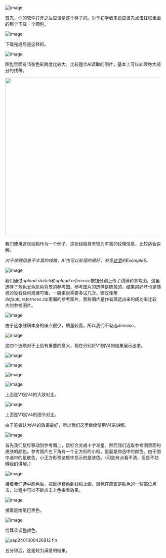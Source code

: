 ![image](https://user-images.githubusercontent.com/19834515/30780925-601df226-a148-11e7-9af2-1c3165bdd6f7.png)

首先，你的软件打开之后应该是这个样子的。对于初学者来说应该先点击红框里面的那个下载一个图包。

![image](https://user-images.githubusercontent.com/19834515/30780911-3577021a-a148-11e7-85fd-b76eeea8a31a.png)

下载完成后是这样的。

![image](https://user-images.githubusercontent.com/19834515/30780936-83e1c46c-a148-11e7-9e68-2eea4ad4639c.png)

图包里面有15张色彩跨度比较大，比较适合AI读取的图片，基本上可以处理绝大部分的线稿。

<img src="https://user-images.githubusercontent.com/19834515/30780973-55764520-a149-11e7-8539-a6ff758be8bf.jpg" height = "512"/>

我们使用这张线稿作为一个例子，这张线稿具有较为丰富的纹理信息，比较适合讲解。

*对于纹理信息不丰富的线稿，AI也可以处理的很好，参见[这里](https://github.com/lllyasviel/style2paints/blob/master/README.md)的Example5。*

![image](https://user-images.githubusercontent.com/19834515/30781065-0a56eca0-a14b-11e7-8d9e-c9ca94ebdad5.png)

我们通过*upload sketch*和*upload reference*按钮分别上传了线稿和参考图。这里选择了蓝色发色灰色背景的参考图。参考图片的选择是随意的，结果的好坏也是随机的没有任何规律可循，一般来说需要多试几次。建议使用*default_refernces.zip*里面的参考图片，那些图片是作者筛选出来的成功率比较大的参考图片。

![image](https://user-images.githubusercontent.com/19834515/30781114-d5fe5b5e-a14b-11e7-8d01-2f459a3baccf.png)

由于这张线稿本身的噪点很少，质量较高，所以我们不勾选*denoise*。

![image](https://user-images.githubusercontent.com/19834515/30781146-a850f95e-a14c-11e7-8f6d-ea45159979f1.png)

这四个选项对于上色有重要的意义，现在分别将V1到V4的结果展示出来。

![image](https://user-images.githubusercontent.com/19834515/30781175-f61130f0-a14c-11e7-90bc-e0643b830052.png)

![image](https://user-images.githubusercontent.com/19834515/30781183-17ca6f18-a14d-11e7-8975-78f79b22226a.png)

![image](https://user-images.githubusercontent.com/19834515/30781210-64efe372-a14d-11e7-9c69-7d213ad0f573.png)

![image](https://user-images.githubusercontent.com/19834515/30781221-950d49d2-a14d-11e7-8e4c-4a3a138ed9ac.png)

上面是V1到V4的大致对比。

![image](https://user-images.githubusercontent.com/19834515/30781245-1ebc5240-a14e-11e7-9c92-c70eae744af8.png)

上面是V1到V4的细节对比。

由于笔者认为V4的效果最好，所以我们这里继续使用V4来讲解。

![image](https://user-images.githubusercontent.com/19834515/30781636-81939cf0-a155-11e7-8f5f-b023cff12ad4.png)

首先我们鼠标移动到参考图上，鼠标会变成十字准星。然后我们选取参考图里面的皮肤的颜色。参考图片左下角有一个正方形的小框，里面是你选中的颜色。由于图中选中的是肤色，小正方形预览框中显示的是肤色。（可能有点看不清，但是不妨碍我们讲解。）

![image](https://user-images.githubusercontent.com/19834515/30781698-5bf1aec8-a156-11e7-9ee5-01ada5f5b7b4.png)

接着我们选中颜色后，把鼠标移动到线稿上面，鼠标在应该是肤色的一些部位点击，过程中可以不断点击上色来看效果。

![image](https://user-images.githubusercontent.com/19834515/30781714-b948f3a6-a156-11e7-9e3c-1562bd6a33e1.png)

接着是给尾巴黑色。

![image](https://user-images.githubusercontent.com/19834515/30781725-f1555a50-a156-11e7-97ad-2c39fe5236cc.png)

给耳朵调整颜色。

![sep2401000426812 fin](https://user-images.githubusercontent.com/19834515/30781737-1599bf00-a157-11e7-8ddb-00de5416fe13.png)

五分钟后，这是较为满意的结果。
